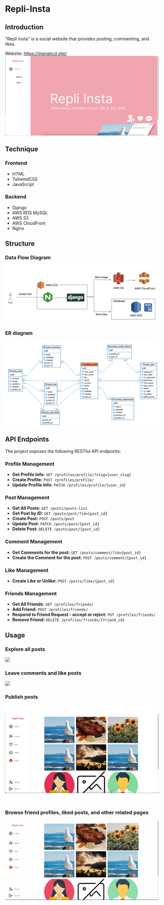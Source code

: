 # Repli-Insta

## Introduction

"Repli Insta" is a social website that provides posting, commenting, and likes.

Website: https://planabcd.site/
![index](./docs/index.png)

## Technique

### Frontend

-   HTML
-   TailwindCSS
-   JavaScript

### Backend

-   Django
-   AWS RDS MySQL
-   AWS S3
-   AWS CloudFront
-   Nginx

## Structure

### Data Flow Diagram

![creat_post](./docs/structure.png)

### ER diagram

![er_model](./docs/ER%20diagram.png)

## API Endpoints

The project exposes the following RESTful API endpoints:

### Profile Management

-   **Get Profile Info:** `GET /profiles/profile/?slug={user_slug}`
-   **Create Profile:** `POST /profiles/profile/`
-   **Update Profile Info:** `PATCH /profiles/profile/{user_id}`

### Post Management

-   **Get All Posts:** `GET /posts/posts-list`
-   **Get Post by ID:** `GET /posts/post/?id={post_id}`
-   **Create Post:** `POST /posts/post`
-   **Update Post:** `PATCH /posts/post/{post_id}`
-   **Delete Post:** `DELETE /posts/post/{post_id}`

### Comment Management

-   **Get Comments for the post:** `GET /posts/comment/?id={post_id}`
-   **Create the Comment for the post:** `POST /posts/comment/{post_id}`

### Like Management

-   **Create Like or Unlike:** `POST /posts/like/{post_id}`

### Friends Management

-   **Get All Friends:** `GET /profiles/friends/`
-   **Add Friend:** `POST /profiles/friends/`
-   **Respond to Friend Request - accept or reject:** `PUT /profiles/friends/`
-   **Remove Friend:** `DELETE /profiles/friends/{friend_id}`

## Usage

### Explore all posts

![](./docs/repli-insta_explore.gif)

### Leave comments and like posts

![](./docs/comment_and_like.gif)

### Publish posts

![](./docs/create_post.gif)

### Browse friend profiles, liked posts, and other related pages

![](./docs/each-page.gif)
